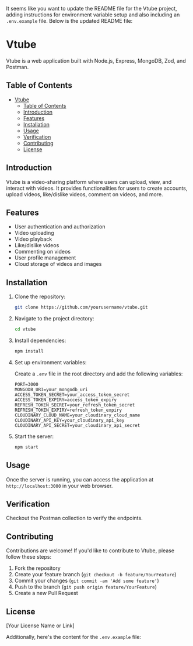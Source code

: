 It seems like you want to update the README file for the Vtube project, adding instructions for environment variable setup and also including an `.env.example` file. Below is the updated README file:


# Vtube

Vtube is a web application built with Node.js, Express, MongoDB, Zod, and Postman.

## Table of Contents

- [Vtube](#vtube)
  - [Table of Contents](#table-of-contents)
  - [Introduction](#introduction)
  - [Features](#features)
  - [Installation](#installation)
  - [Usage](#usage)
  - [Verification](#verification)
  - [Contributing](#contributing)
  - [License](#license)

## Introduction

Vtube is a video-sharing platform where users can upload, view, and interact with videos. It provides functionalities for users to create accounts, upload videos, like/dislike videos, comment on videos, and more.

## Features

- User authentication and authorization
- Video uploading
- Video playback
- Like/dislike videos
- Commenting on videos
- User profile management
- Cloud storage of videos and images

## Installation

1. Clone the repository:

   ```bash
   git clone https://github.com/yourusername/vtube.git
   ```

2. Navigate to the project directory:

   ```bash
   cd vtube
   ```

3. Install dependencies:

   ```bash
   npm install
   ```

4. Set up environment variables:

   Create a `.env` file in the root directory and add the following variables:

   ```
   PORT=3000
   MONGODB_URI=your_mongodb_uri
   ACCESS_TOKEN_SECRET=your_access_token_secret
   ACCESS_TOKEN_EXPIRY=access_token_expiry
   REFRESH_TOKEN_SECRET=your_refresh_token_secret
   REFRESH_TOKEN_EXPIRY=refresh_token_expiry
   CLOUDINARY_CLOUD_NAME=your_cloudinary_cloud_name
   CLOUDINARY_API_KEY=your_cloudinary_api_key
   CLOUDINARY_API_SECRET=your_cloudinary_api_secret
   ```

5. Start the server:

   ```bash
   npm start
   ```

## Usage

Once the server is running, you can access the application at `http://localhost:3000` in your web browser.

## Verification

Checkout the Postman collection to verify the endpoints.

## Contributing

Contributions are welcome! If you'd like to contribute to Vtube, please follow these steps:

1. Fork the repository
2. Create your feature branch (`git checkout -b feature/YourFeature`)
3. Commit your changes (`git commit -am 'Add some feature'`)
4. Push to the branch (`git push origin feature/YourFeature`)
5. Create a new Pull Request

## License

[Your License Name or Link]

Additionally, here's the content for the `.env.example` file:



